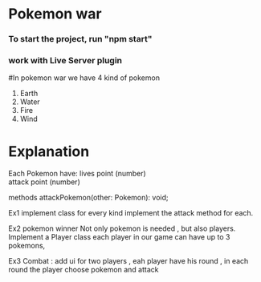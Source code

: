 # Pokemon war
### To start the project, run "npm start"
### work with Live Server plugin

#In pokemon war we have 4 kind of pokemon
1. Earth
2. Water
3. Fire
4.  Wind
# Explanation
Each Pokemon have:
 lives point (number)  
 attack point (number)

 methods
 attackPokemon(other: Pokemon): void;

Ex1
implement class for every kind
implement the attack method for each.

Ex2
pokemon winner
Not only pokemon is needed , but also players.
Implement a Player class
each player in our game can have up to 3 pokemons, 



Ex3 
Combat : add ui for two players , eah player have his round , in each round the player choose  pokemon and attack 